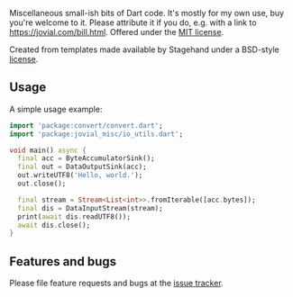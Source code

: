 Miscellaneous small-ish bits of Dart code.  It's mostly for my own
use, buy you're welcome to it.  Please attribute it if you do, e.g.
with a link to https://jovial.com/bill.html.  Offered under
the [MIT license](https://opensource.org/licenses/MIT).

Created from templates made available by Stagehand under a BSD-style
[license](https://github.com/dart-lang/stagehand/blob/master/LICENSE).

## Usage

A simple usage example:

```dart
import 'package:convert/convert.dart';
import 'package:jovial_misc/io_utils.dart';

void main() async {
  final acc = ByteAccumulatorSink();
  final out = DataOutputSink(acc);
  out.writeUTF8('Hello, world.');
  out.close();

  final stream = Stream<List<int>>.fromIterable([acc.bytes]);
  final dis = DataInputStream(stream);
  print(await dis.readUTF8());
  await dis.close();
}
```

## Features and bugs

Please file feature requests and bugs at the [issue tracker][tracker].

[tracker]: https://github.com/zathras/misc/issues
